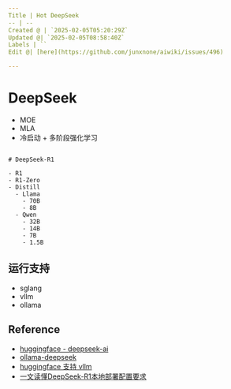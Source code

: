 ```yaml
---
Title | Hot DeepSeek
-- | --
Created @ | `2025-02-05T05:20:29Z`
Updated @| `2025-02-05T08:58:40Z`
Labels | ``
Edit @| [here](https://github.com/junxnone/aiwiki/issues/496)

---
```

# DeepSeek

- MOE
- MLA
- 冷启动 + 多阶段强化学习


```markmap

# DeepSeek-R1

- R1
- R1-Zero
- Distill
  - Llama
    - 70B
    - 8B
  - Qwen
    - 32B
    - 14B
    - 7B
    - 1.5B

```



## 运行支持
- sglang
- vllm
- ollama

## Reference
- [huggingface - deepseek-ai](https://huggingface.co/deepseek-ai)
- [ollama-deepseek](https://ollama.com/library/deepseek-r1)
- [huggingface 支持 vllm](https://github.com/vllm-project/vllm)
- [一文读懂DeepSeek-R1本地部署配置要求](https://www.53ai.com/news/finetuning/2025020418637.html)
